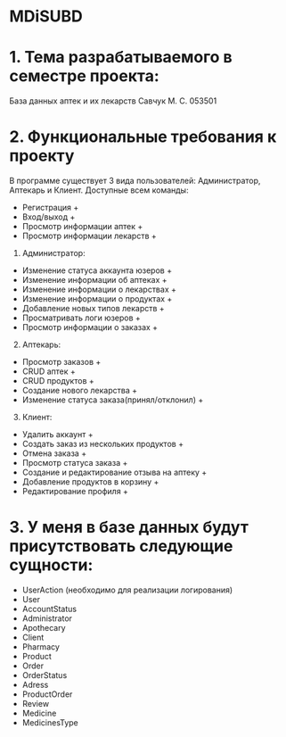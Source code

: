 # MDiSUBD
# 1.	Тема разрабатываемого в семестре проекта: 
База данных аптек и их лекарств
Савчук М. С.
053501

# 2.	Функциональные требования к проекту
В программе существует 3 вида пользователей: Администратор, Аптекарь и Клиент. 
Доступные всем команды:
-	Регистрация +
-	Вход/выход +
-	Просмотр информации аптек +
-	Просмотр информации лекарств +
1.	Администратор: 
-	Изменение статуса аккаунта юзеров +
-	Изменение информации об аптеках +
-	Изменение информации о лекарствах +
-	Изменение информации о продуктах +
-	Добавление новых типов лекарств +
-	Просматривать логи юзеров +
-	Просмотр информации о заказах +
2.	Аптекарь:
-	Просмотр заказов +
-	CRUD аптек +
-	CRUD продуктов +
-	Создание нового лекарства +
-	Изменение статуса заказа(принял/отклонил) +
3.	Клиент:
-	Удалить аккаунт +
-	Создать заказ из нескольких продуктов +
-	Отмена заказа + 
-	Просмотр статуса заказа +
-	Создание и редактирование отзыва на аптеку +
-	Добавление продуктов в корзину +
-	Редактирование профиля +

# 3.	У меня в базе данных будут присутствовать следующие сущности:
- UserAction (необходимо для реализации логирования)
- User
- AccountStatus
- Administrator
- Apothecary
- Client
- Pharmacy
- Product
- Order
- OrderStatus
- Adress
- ProductOrder
- Review
- Medicine
- MedicinesType